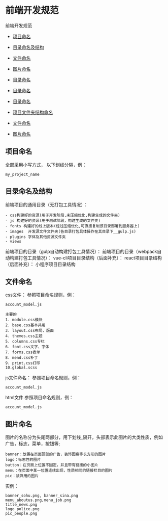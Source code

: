 # 前端开发规范

前端开发规范
* [项目命名](#项目命名)
* [目录命名及结构](#目录命名及结构)
* [文件命名](#文件命名)
* [图片命名](#图片命名)
* [目录命名](#目录命名)
* [目录命名](#目录命名)
* [目录命名](#目录命名)


* [项目文件夹结构命名](#项目文件夹结构命名)
* [文件命名](#文件命名)
* [图片命名](#图片命名)

## 项目命名

全部采用小写方式， 以下划线分隔，例：

```
my_project_name
```
## 目录命名及结构
前端项目的通用目录（无打包工具情况）：

```
- css构建好的资源(用于开发阶段,未压缩优化,构建生成的文件夹)
- js 构建好的资源(用于测试阶段，构建生成的文件夹)
- fonts 构建好的线上版本(经过压缩优化,可直接复制该目录部署到服务器上)
- images  开发源文件文件夹(各目录打包具体操作在其目录下__gulp.js)
- plugins 字体及其他资源文件夹
- views 

```

前端项目的目录（gulp自动构建打包工具情况）：
前端项目的目录（webpack自动构建打包工具情况）：
vue-cli项目目录结构（后面补充）：
react项目目录结构（后面补充）：
小程序项目目录结构

## 文件命名
css文件：
参照项目命名规则，例：
```
account_model.js
```




```
主要的
1. module.css模块
2. base.css基本共用
3. layout.css布局，版面
4. themes.css主题
5. columns.css专栏
6. font.css文字、字体
7. forms.css表单
8. mend.css补丁
9. print.css打印
10.global.scss
```



js文件命名：
参照项目命名规则，例：
```
account_model.js
```

html文件
参照项目命名规则，例：
```
account_model.js
```



## 图片命名

图片的名称分为头尾两部分，用下划线_隔开，头部表示此图片的大类性质，例如广告，标志，菜单，按钮等;

```
banner：放置在页面顶部的广告，装饰图案等长方形的图片
logo：标志性的图片
button：在页面上位置不固定，并且带有链接的小图片
menu：在页面中某一位置连续出现，性质相同的链接栏目的图片
pic：装饰用的图片
```

实例：

```
banner_sohu.png, banner_sina.png
menu_aboutus.png,menu_job.png
title_news.png
logo_police.png
pic_people.png

```



